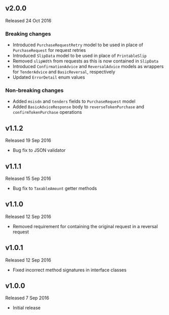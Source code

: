 ## v2.0.0
Released 24 Oct 2016

### Breaking changes
* Introduced `PurchaseRequestRetry` model to be used in place of `PurchaseRequest` for request retries
* Introduced `SlipData` model to be used in place of `PrintableSlip`
* Removed `slipWdth` from requests as this is now contained in `SlipData`
* Introduced `ConfirmationAdvice` and `ReversalAdvice` models as wrappers for `TenderAdvice` and `BasicReversal`, respectively
* Updated `ErrorDetail` enum values

### Non-breaking changes
* Added `msisdn` and `tenders` fields to `PurchaseRequest` model
* Added `BasicAdviceResponse` body to `reverseTokenPurchase` and `confirmTokenPurchase` operations


## v1.1.2
Released 19 Sep 2016

* Bug fix to JSON validator

## v1.1.1
Released 15 Sep 2016

* Bug fix to `TaxableAmount` getter methods

## v1.1.0
Released 12 Sep 2016

* Removed requirement for containing the original request in a reversal request

## v1.0.1
Released 12 Sep 2016

* Fixed incorrect method signatures in interface classes

## v1.0.0
Released 7 Sep 2016

* Initial release
